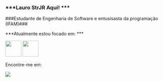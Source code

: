 ### ***Lauro StrJR Aqui! ***
###Estudante de Engenharia de Software e entusisasta da programação (IFAM)###

***Atualmente estou focado em: ***
<div style="display: inline">
  <img width='50' height='50' src="https://cdn.jsdelivr.net/gh/devicons/devicon@latest/icons/python/python-original.svg" />
  <img width='50 height='50 src="https://cdn.jsdelivr.net/gh/devicons/devicon@latest/icons/azuresqldatabase/azuresqldatabase-original.svg" />
</div>

Encontre-me em: 

<a href=" "><img src="https://cdn.jsdelivr.net/gh/devicons/devicon@latest/icons/linkedin/linkedin-original-wordmark.svg"></a>



